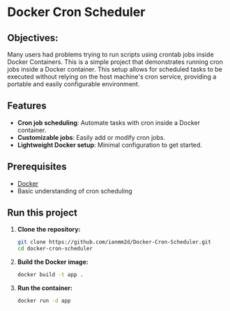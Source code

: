 # Docker Cron Scheduler

## Objectives:
Many users had problems trying to run scripts using crontab jobs inside Docker Containers. This is a simple project that demonstrates running cron jobs inside a Docker container. This setup allows for scheduled tasks to be executed without relying on the host machine's cron service, providing a portable and easily configurable environment.

## Features

- **Cron job scheduling**: Automate tasks with cron inside a Docker container.
- **Customizable jobs**: Easily add or modify cron jobs.
- **Lightweight Docker setup**: Minimal configuration to get started.

## Prerequisites

- [Docker](https://www.docker.com/get-started)
- Basic understanding of cron scheduling

## Run this project

1. **Clone the repository:**
   ```bash
   git clone https://github.com/ianmm2d/Docker-Cron-Scheduler.git
   cd docker-cron-scheduler
   ```

2. **Build the Docker image:**
    ```bash
    docker build -t app .
    ```

3. **Run the container:**
    ```bash
    docker run -d app
    ```